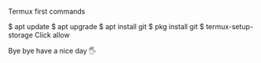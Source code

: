Termux first commands

$ apt update
$ apt upgrade 
$ apt install git
$ pkg install git
$ termux-setup-storage
Click allow

Bye bye have a nice day 🖐️

